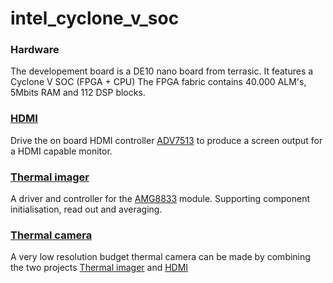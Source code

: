 # intel_cyclone_v_soc


### Hardware
The developement board is a DE10 nano board from terrasic.
It features a Cyclone V SOC (FPGA + CPU)
The FPGA fabric contains 40.000 ALM's, 5Mbits RAM and 112 DSP blocks.

### [HDMI](/hdmi)
Drive the on board HDMI controller 
[ADV7513](https://www.analog.com/en/products/adv7513.html) 
to produce a screen output for a HDMI capable monitor.

### [Thermal imager](/heat_sens)
A driver and controller for the 
[AMG8833](https://industry.panasonic.eu/components/sensors/industrial-sensors/grid-eye/amg88xx-high-performance-type/amg8833-amg8833)
module. Supporting component initialisation, read out and averaging.

### [Thermal camera](/heat_cam)
A very low resolution budget thermal camera can be made by combining the two projects [Thermal imager](/heat_sens) and [HDMI](/hdmi)
